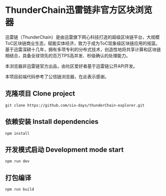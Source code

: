 # ThunderChain迅雷链非官方区块浏览器

迅雷链（ThunderChain）是由迅雷旗下网心科技打造的超级区块链平台，大规模ToC区块链商业生态，赋能实体经济，致力于成为ToC现象级区块链应用的摇篮。基于迅雷深耕十几年，拥有多项专利的分布式技术，创造性地将共享计算和区块链相结合，具备全球领先的百万TPS高并发、秒级确认的处理能力。

本浏览器非迅雷链官方出品，由社区爱好者基于迅雷链公开API开发。

本项目前端代码参考了公信链浏览器，在此表示感谢。


## 克隆项目 Clone project

```
git clone https://github.com/six-days/thunderChain-explorer.git

```

## 依赖安装 Install dependencies

```
npm install
```

## 开发模式启动 Development mode start

```
npm run dev
```

## 打包编译

```
npm run build
```
